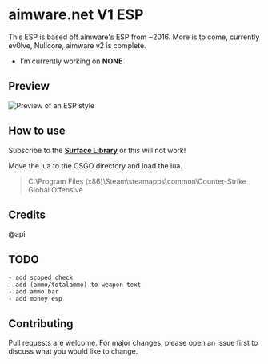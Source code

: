 # aimware.net V1 ESP
This ESP is based off aimware's ESP from ~2016.
More is to come, currently ev0lve, Nullcore, aimware v2 is complete.

-  I’m currently working on **NONE**

## Preview
![Preview of an ESP style](https://nullified.s-ul.eu/DTmeJfdb)

## How to use
Subscribe to the **[Surface Library](https://gamesense.pub/forums/viewtopic.php?id=18793)** or this will not work!

Move the lua to the CSGO directory and load the lua.

> C:\Program Files (x86)\Steam\steamapps\common\Counter-Strike Global Offensive

## Credits
  @api

## TODO
    - add scoped check
    - add (ammo/totalammo) to weapon text
    - add ammo bar
    - add money esp

## Contributing
Pull requests are welcome. For major changes, please open an issue first to discuss what you would like to change.
